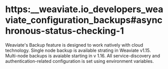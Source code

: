 # https:\_\_weaviate.io_developers_weaviate_configuration_backups#asynchronous-status-checking-1

Weaviate's Backup feature is designed to work natively with cloud technology. Single node backup is available strating in Weaviate v1.15. Multi-node backups is avaiable starting in v 1.16. All service-discovery and authentication-related configuration is set using environment variables.
